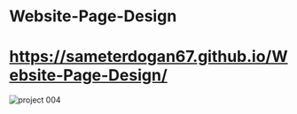 # Website-Page-Design

# https://sameterdogan67.github.io/Website-Page-Design/
![project 004](./webDesign.gif)
